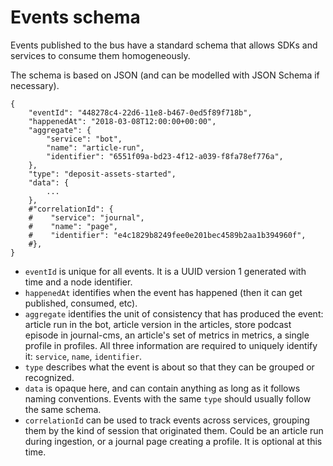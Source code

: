 # Events schema

Events published to the bus have a standard schema that allows SDKs and services to consume them homogeneously.

The schema is based on JSON (and can be modelled with JSON Schema if necessary).

```
{
    "eventId": "448278c4-22d6-11e8-b467-0ed5f89f718b",
    "happenedAt": "2018-03-08T12:00:00+00:00",
    "aggregate": {
        "service": "bot",
        "name": "article-run",
        "identifier": "6551f09a-bd23-4f12-a039-f8fa78ef776a",
    },
    "type": "deposit-assets-started",
    "data": {
        ... 
    },
    #"correlationId": {
    #    "service": "journal",
    #    "name": "page",
    #    "identifier": "e4c1829b8249fee0e201bec4589b2aa1b394960f",
    #},
}
```

- `eventId` is unique for all events. It is a UUID version 1 generated with time and a node identifier.
- `happenedAt` identifies when the event has happened (then it can get published, consumed, etc).
- `aggregate` identifies the unit of consistency that has produced the event: article run in the bot, article version in the articles, store podcast episode in journal-cms, an article's set of metrics in metrics, a single profile in profiles. All three information are required to uniquely identify it: `service`, `name`, `identifier`.
- `type` describes what the event is about so that they can be grouped or recognized.
- `data` is opaque here, and can contain anything as long as it follows naming conventions. Events with the same `type` should usually follow the same schema.
- `correlationId` can be used to track events across services, grouping them by the kind of session that originated them. Could be an article run during ingestion, or a journal page creating a profile. It is optional at this time.
